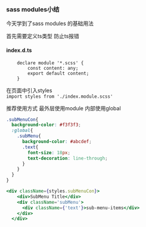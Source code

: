 ### sass modules小结

今天学到了sass modules 的基础用法  

首先需要定义ts类型 防止ts报错  

#### index.d.ts
```
    declare module '*.scss' {
        const content: any;
        export default content;
    }
```

在页面中引入styles  
`
import styles from './index.module.scss'
`

推荐使用方式 最外层使用module 内部使用global
```scss
.subMenuCon{
  background-color: #f3f3f3;
  :global{
    .subMenu{
      background-color: #abcdef;
      .text{
        font-size: 18px;
        text-decoration: line-through;
      }
    }
  }
}
```

```jsx
<div className={styles.subMenuCon}>
    <div>SubMenu Title</div>
    <div className='subMenu'>
      <div className={'text'}>sub-menu-items</div>
    </div>
  </div>
```
